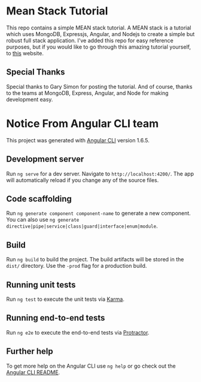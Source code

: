 # Mean Stack Tutorial

This repo contains a simple MEAN stack tutorial. A MEAN stack is a tutorial which uses MongoDB, Expressjs, Angular, and Nodejs to create a simple but robust full stack application. I've added this repo for easy reference purposes, but if you would like to go through this amazing tutorial yourself, to [this](https://coursetro.com/posts/code/84/Setting-up-an-Angular-4-MEAN-Stack-(Tutorial)) website.

## Special Thanks
Special thanks to Gary Simon for posting the tutorial. And of course, thanks to the teams at MongoDB, Express, Angular, and Node for making development easy.

# Notice From Angular CLI team

This project was generated with [Angular CLI](https://github.com/angular/angular-cli) version 1.6.5.

## Development server

Run `ng serve` for a dev server. Navigate to `http://localhost:4200/`. The app will automatically reload if you change any of the source files.

## Code scaffolding

Run `ng generate component component-name` to generate a new component. You can also use `ng generate directive|pipe|service|class|guard|interface|enum|module`.

## Build

Run `ng build` to build the project. The build artifacts will be stored in the `dist/` directory. Use the `-prod` flag for a production build.

## Running unit tests

Run `ng test` to execute the unit tests via [Karma](https://karma-runner.github.io).

## Running end-to-end tests

Run `ng e2e` to execute the end-to-end tests via [Protractor](http://www.protractortest.org/).

## Further help

To get more help on the Angular CLI use `ng help` or go check out the [Angular CLI README](https://github.com/angular/angular-cli/blob/master/README.md).
